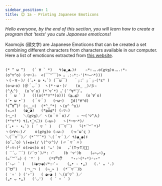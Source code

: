 ```yaml
---
sidebar_position: 1
title: 😊 1a - Printing Japanese Emoticons
---
```


*Hello everyone, by the end of this section, you will learn how to create a
program that 'texts' you cute Japanese emoticons!*


Kaomojis (顔文字) are Japanese Emoticons that can be created a set combining different
characters from characters available in our computer. Here a list of emoticons
extracted from [this website](http://kaomoji.ru/en/).
```

(* ^ ω ^)	(´ ∀ ` *)	٩(◕‿◕｡)۶	☆*:.｡.o(≧▽≦)o.｡.:*☆
(o^▽^o)	(⌒▽⌒)☆	<(￣︶￣)>	。.:☆*:･'(*⌒―⌒*)))
ヽ(・∀・)ﾉ	(´｡• ω •｡`)	(￣ω￣)	｀;:゛;｀;･(°ε° )
(o･ω･o)	(＠＾◡＾)	ヽ(*・ω・)ﾉ	(o_ _)ﾉ彡☆
(^人^)	(o´▽`o)	(*´▽`*)	｡ﾟ( ﾟ^∀^ﾟ)ﾟ｡
( ´ ω ` )	(((o(*°▽°*)o)))	(≧◡≦)	(o´∀`o)
(´• ω •`)	(＾▽＾)	(⌒ω⌒)	∑d(°∀°d)
╰(▔∀▔)╯	(─‿‿─)	(*^‿^*)	ヽ(o^ ^o)ﾉ
(✯◡✯)	(◕‿◕)	(*≧ω≦*)	(☆▽☆)
(⌒‿⌒)	＼(≧▽≦)／	ヽ(o＾▽＾o)ノ	☆ ～('▽^人)
(*°▽°*)	٩(｡•́‿•̀｡)۶	(✧ω✧)	ヽ(*⌒▽⌒*)ﾉ
(´｡• ᵕ •｡`)	( ´ ▽ ` )	(￣▽￣)	╰(*´︶`*)╯
ヽ(>∀<☆)ノ	o(≧▽≦)o	(☆ω☆)	(っ˘ω˘ς )
＼(￣▽￣)／	(*¯︶¯*)	＼(＾▽＾)／	٩(◕‿◕)۶
(o˘◡˘o)	\(★ω★)/	\(^ヮ^)/	(〃＾▽＾〃)
(╯✧▽✧)╯	o(>ω<)o	o( ❛ᴗ❛ )o	｡ﾟ(TヮT)ﾟ｡
( ‾́ ◡ ‾́ )	(ﾉ´ヮ`)ﾉ*: ･ﾟ	(b ᵔ▽ᵔ)b	(๑˃ᴗ˂)ﻭ
(๑˘︶˘๑)	( ˙꒳​˙ )	(*꒦ິ꒳꒦ີ)	°˖✧◝(⁰▿⁰)◜✧˖°
(´･ᴗ･ ` )	(ﾉ◕ヮ◕)ﾉ*:･ﾟ✧	(„• ֊ •„)	(.❛ ᴗ ❛.)
(⁀ᗢ⁀)	(￢‿￢ )	(¬‿¬ )	(*￣▽￣)b
( ˙▿˙ )	(¯▿¯)	( ◕▿◕ )	＼(٥⁀▽⁀ )／
(„• ᴗ •„)	(ᵔ◡ᵔ)	( ´ ▿ ` )	

```


